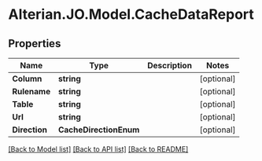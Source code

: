 # Alterian.JO.Model.CacheDataReport

## Properties

Name | Type | Description | Notes
------------ | ------------- | ------------- | -------------
**Column** | **string** |  | [optional] 
**Rulename** | **string** |  | [optional] 
**Table** | **string** |  | [optional] 
**Url** | **string** |  | [optional] 
**Direction** | **CacheDirectionEnum** |  | [optional] 

[[Back to Model list]](../README.md#documentation-for-models) [[Back to API list]](../README.md#documentation-for-api-endpoints) [[Back to README]](../README.md)

